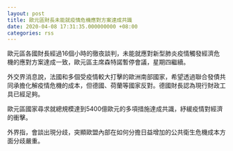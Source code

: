 ```yaml
---
layout: post
title: 歐元區財長未能就疫情危機應對方案達成共識
date: 2020-04-08 17:31:35.000000000 +08:00
categories: rss
---
```


歐元區各國財長經過16個小時的徹夜談判，未能就應對新型肺炎疫情觸發經濟危機的應對方案達成一致，歐元區主席森特諾暫停會議，星期四繼續。

外交界消息說，法國和多個受疫情較大打擊的歐洲南部國家，希望透過聯合發債共同承擔化解疫情危機的成本，但德國、荷蘭等國家反對。德國財長認為現行財政工具已經足夠。

歐元區國家尋求就總規模達到5400億歐元的多項措施達成共識，紓緩疫情對經濟的衝擊。

外界指，會談出現分歧，突顯歐盟內部在如何分擔日益增加的公共衛生危機成本方面分歧嚴重。
